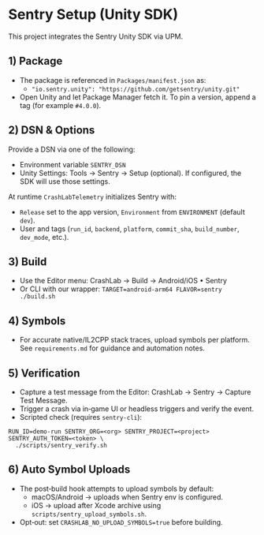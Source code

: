# Sentry Setup (Unity SDK)

This project integrates the Sentry Unity SDK via UPM.

## 1) Package
- The package is referenced in `Packages/manifest.json` as:
  - `"io.sentry.unity": "https://github.com/getsentry/unity.git"`
- Open Unity and let Package Manager fetch it. To pin a version, append a tag (for example `#4.0.0`).

## 2) DSN & Options
Provide a DSN via one of the following:
- Environment variable `SENTRY_DSN`
- Unity Settings: Tools → Sentry → Setup (optional). If configured, the SDK will use those settings.

At runtime `CrashLabTelemetry` initializes Sentry with:
- `Release` set to the app version, `Environment` from `ENVIRONMENT` (default `dev`).
- User and tags (`run_id`, `backend`, `platform`, `commit_sha`, `build_number`, `dev_mode`, etc.).

## 3) Build
- Use the Editor menu: CrashLab → Build → Android/iOS • Sentry
- Or CLI with our wrapper: `TARGET=android-arm64 FLAVOR=sentry ./build.sh`

## 4) Symbols
- For accurate native/IL2CPP stack traces, upload symbols per platform. See `requirements.md` for guidance and automation notes.

## 5) Verification
- Capture a test message from the Editor: CrashLab → Sentry → Capture Test Message.
- Trigger a crash via in‑game UI or headless triggers and verify the event.
- Scripted check (requires `sentry-cli`):
```
RUN_ID=demo-run SENTRY_ORG=<org> SENTRY_PROJECT=<project> SENTRY_AUTH_TOKEN=<token> \
  ./scripts/sentry_verify.sh
```

## 6) Auto Symbol Uploads
- The post‑build hook attempts to upload symbols by default:
  - macOS/Android → uploads when Sentry env is configured.
  - iOS → upload after Xcode archive using `scripts/sentry_upload_symbols.sh`.
- Opt‑out: set `CRASHLAB_NO_UPLOAD_SYMBOLS=true` before building.
